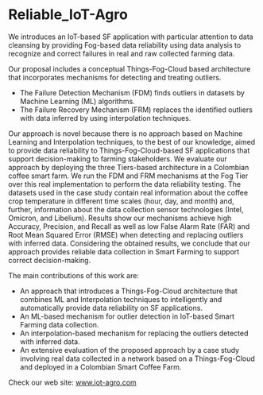 # Reliable_IoT-Agro
We introduces an IoT-based SF application with particular attention to data cleansing by providing Fog-based data reliability using data analysis to recognize and correct failures in real and raw collected farming data.

Our proposal includes a conceptual Things-Fog-Cloud based architecture that incorporates mechanisms for detecting and treating outliers. 
- The Failure Detection Mechanism (FDM) finds outliers in datasets by Machine Learning (ML) algorithms. 
- The Failure Recovery Mechanism (FRM) replaces the identified outliers with data inferred by using interpolation techniques. 

Our approach is novel because there is no approach based on Machine Learning and Interpolation techniques, to the best of our knowledge, aimed to provide data reliability to Things-Fog-Cloud-based SF applications that support decision-making to farming stakeholders. We evaluate our approach by deploying the three Tiers-based architecture in a Colombian coffee smart farm. We run the FDM and FRM mechanisms at the Fog Tier over this real implementation to perform the data reliability testing. The datasets used in the case study contain real information about the coffee crop temperature in different time scales (hour, day, and month) and, further, information about the data collection sensor technologies (Intel, Omicron, and Libelium). Results show our mechanisms achieve high Accuracy, Precision, and Recall as well as low False Alarm Rate (FAR) and Root Mean Squared Error (RMSE) when detecting and replacing outliers with inferred data. Considering the obtained results, we conclude that our approach provides reliable data collection in Smart Farming to support correct decision-making. 

The main contributions of this work are: 
- An approach that introduces a Things-Fog-Cloud architecture that combines ML and Interpolation techniques to intelligently and automatically provide data reliability on SF applications. 
- An ML-based mechanism for outlier detection in IoT-based Smart Farming data collection. 
- An interpolation-based mechanism for replacing the outliers detected with inferred data.
- An extensive evaluation of the proposed approach by a case study involving real data collected in a network based on a Things-Fog-Cloud and deployed in a Colombian Smart Coffee Farm.


Check our web site: www.iot-agro.com

